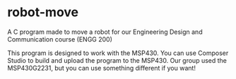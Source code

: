 # robot-move
A C program made to move a robot for our Engineering Design and Communication course (ENGG 200)

This program is designed to work with the MSP430. You can use Composer Studio to build and upload the program to the MSP430. Our group used the MSP430G2231, but you can use something different if you want! 

